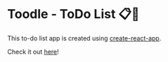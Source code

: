 # Toodle - ToDo List 📋🌟
This to-do list app is created using [create-react-app](https://create-react-app.dev/).

Check it out [here](https://apoorvapriyaa.github.io/toodle/)!
